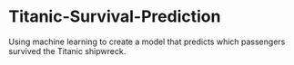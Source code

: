 # Titanic-Survival-Prediction
Using machine learning to create a model that predicts which passengers survived the Titanic shipwreck.
